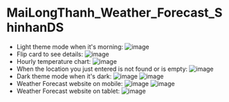 # MaiLongThanh_Weather_Forecast_ShinhanDS
- Light theme mode when it's morning: 
![image](https://user-images.githubusercontent.com/74760860/218970732-bd71100e-55da-434c-a9bf-4d1463a640ac.png)
- Flip card to see details: 
![image](https://user-images.githubusercontent.com/74760860/218970807-9371e553-801e-4548-8b98-d8d0f6aafa04.png)
- Hourly temperature chart: 
![image](https://user-images.githubusercontent.com/74760860/218970880-214e2618-08b3-4dfd-b79e-c0595fff882c.png)
- When the location you just entered is not found or is empty: 
![image](https://user-images.githubusercontent.com/74760860/218971021-74752b38-3d3b-458c-9d44-a9d0dfcf0760.png)
- Dark theme mode when it's dark: 
![image](https://user-images.githubusercontent.com/74760860/218969267-3f1af9a1-d7e5-4b1a-87ed-0892914c0f5d.png)
![image](https://user-images.githubusercontent.com/74760860/218969365-a706fcb6-9c79-455c-90c4-e03060561f44.png)
- Weather Forecast website on mobile: 
![image](https://user-images.githubusercontent.com/74760860/218974395-cf8e6ad0-9e72-4f43-b0ab-90fa98899b35.png)
![image](https://user-images.githubusercontent.com/74760860/218974240-48c3a0c3-3746-4f74-ace4-50c76dc08344.png)
- Weather Forecast website on tablet:
![image](https://user-images.githubusercontent.com/74760860/218975040-a0104339-69d4-450b-99a7-b0e020e11f4c.png)



